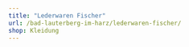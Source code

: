 ```yaml
---
title: "Lederwaren Fischer"
url: /bad-lauterberg-im-harz/lederwaren-fischer/
shop: Kleidung
---
```

